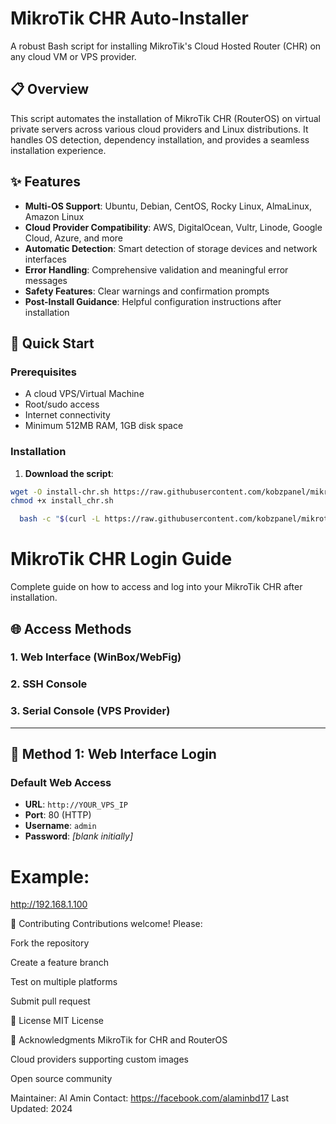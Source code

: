 # MikroTik CHR Auto-Installer

A robust Bash script for installing MikroTik's Cloud Hosted Router (CHR) on any cloud VM or VPS provider.

## 📋 Overview

This script automates the installation of MikroTik CHR (RouterOS) on virtual private servers across various cloud providers and Linux distributions. It handles OS detection, dependency installation, and provides a seamless installation experience.

## ✨ Features

- **Multi-OS Support**: Ubuntu, Debian, CentOS, Rocky Linux, AlmaLinux, Amazon Linux
- **Cloud Provider Compatibility**: AWS, DigitalOcean, Vultr, Linode, Google Cloud, Azure, and more
- **Automatic Detection**: Smart detection of storage devices and network interfaces
- **Error Handling**: Comprehensive validation and meaningful error messages
- **Safety Features**: Clear warnings and confirmation prompts
- **Post-Install Guidance**: Helpful configuration instructions after installation

## 🚀 Quick Start

### Prerequisites

- A cloud VPS/Virtual Machine
- Root/sudo access
- Internet connectivity
- Minimum 512MB RAM, 1GB disk space

### Installation

1. **Download the script**:
```bash
wget -O install-chr.sh https://raw.githubusercontent.com/kobzpanel/mikrotik/refs/heads/main/install_chr.sh
chmod +x install_chr.sh
```

```bash
  bash -c "$(curl -L https://raw.githubusercontent.com/kobzpanel/mikrotik/refs/heads/main/install_chr.sh)"
```


# MikroTik CHR Login Guide

Complete guide on how to access and log into your MikroTik CHR after installation.

## 🌐 Access Methods

### 1. Web Interface (WinBox/WebFig)
### 2. SSH Console
### 3. Serial Console (VPS Provider)

---

## 🔗 Method 1: Web Interface Login

### Default Web Access
- **URL**: `http://YOUR_VPS_IP`
- **Port**: 80 (HTTP)
- **Username**: `admin`
- **Password**: *[blank initially]*


# Example:
http://192.168.1.100




🤝 Contributing
Contributions welcome! Please:

Fork the repository

Create a feature branch

Test on multiple platforms

Submit pull request

📄 License
MIT License

🙏 Acknowledgments
MikroTik for CHR and RouterOS

Cloud providers supporting custom images

Open source community

Maintainer: Al Amin
Contact: https://facebook.com/alaminbd17
Last Updated: 2024


